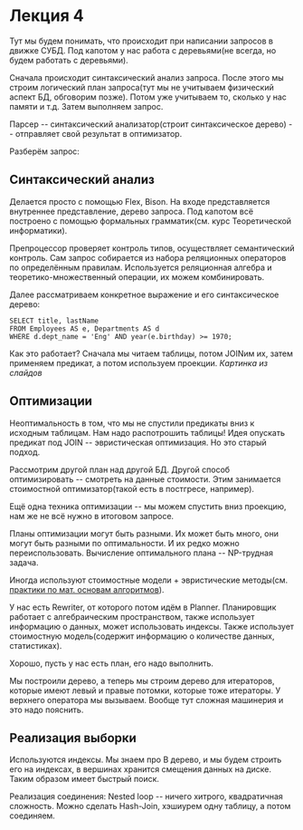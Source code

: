 # Лекция 4

Тут мы будем понимать, что происходит при написании запросов в движке СУБД.
Под капотом у нас работа с деревьями(не всегда, но будем работать с деревьями).

Сначала происходит синтаксический анализ запроса. После этого мы строим логический план запроса(тут мы не учитываем физический аспект БД, обговорим позже). Потом уже учитываем то, сколько у нас памяти и т.д. Затем выполняем запрос.

Парсер -- синтаксический анализатор(строит синтаксическое дерево) -- отправляет свой результат в оптимизатор.

Разберём запрос:
## Синтаксический анализ

Делается просто с помощью Flex, Bison. На входе представляется внутреннее представление, дерево запроса. Под капотом всё построено с помощью формальных грамматик(см. курс Теоретической информатики).

Препроцессор проверяет контроль типов, осуществляет семантический контроль.
Сам запрос собирается из набора реляционных операторов по определённым правилам. Используется реляционная алгебра и теоретико-множественный операции, их можем комбинировать.

Далее рассматриваем конкретное выражение и его синтаксическое дерево:
```
SELECT title, lastName 
FROM Employees AS e, Departments AS d 
WHERE d.dept_name = 'Eng' AND year(e.birthday) >= 1970;
```

Как это работает? Сначала мы читаем таблицы, потом JOINим их, затем применяем предикат, а потом используем проекции. *Картинка из слайдов*

## Оптимизации

Неоптимальность в том, что мы не спустили предикаты вниз к исходным таблицам. Нам надо распотрошить таблицы! Идея опускать предикат под JOIN -- эвристическая оптимизация. Но это старый подход.

Рассмотрим другой план над другой БД. Другой способ оптимизировать -- смотреть на данные  стоимости. Этим занимается стоимостной оптимизатор(такой есть в постгресе, например).

Ещё одна техника оптимизации -- мы можем спустить вниз проекцию, нам же не всё нужно в итоговом запросе.

Планы оптимизации могут быть разными. Их может быть много, они могут быть разными по оптимальности. И их редко можно переиспользовать. 
Вычисление оптимального плана -- NP-трудная задача.

Иногда используют стоимостные модели + эвристические методы(см. [практики по мат. основам алгоритмов](http://acm.math.spbu.ru/~gassa/bachelor-2022/230324_b22_slides.ru.pdf)).

У нас есть Rewriter, от которого потом идём в Planner. Планировщик работает с алгебраическим пространством, также использует информацию о данных, может  использовать индексы. Также использует стоимостную модель(содержит информацию о количестве данных, статистиках).

Хорошо, пусть у нас есть план, его надо выполнить.

Мы построили дерево, а теперь мы строим дерево для итераторов, которые имеют левый и правые потомки, которые тоже итераторы. У верхнего оператора мы вызываем. Вообще тут сложная машинерия и это надо пояснить.

## Реализация выборки

Используются индексы. Мы знаем про B дерево, и мы будем строить его на индексах, в вершинах хранится смещения данных на диске. Таким образом имеет быстрый поиск.

Реализация соединения: Nested loop -- ничего хитрого, квадратичная сложность. Можно сделать Hash-Join, хэшиурем одну таблицу, а потом соединяем.